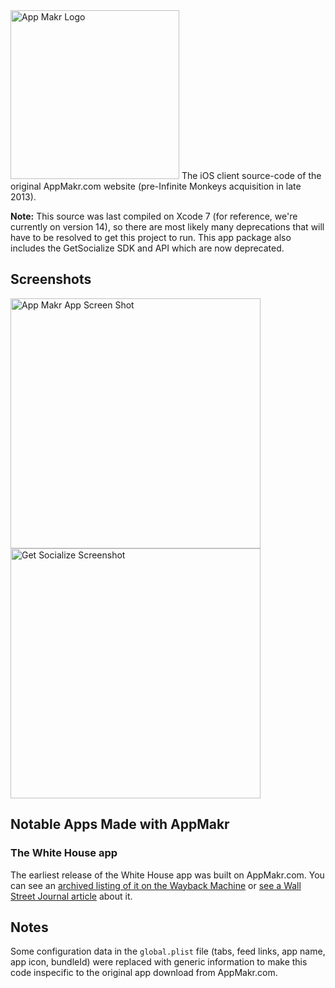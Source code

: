 <img src="https://upload.wikimedia.org/wikipedia/commons/a/ab/Appmaker_logo.png" alt="App Makr Logo" width="270">
The iOS client source-code of the original AppMakr.com website (pre-Infinite Monkeys acquisition in late 2013).

**Note:** This source was last compiled on Xcode 7 (for reference, we're currently on version 14), so there are most likely many deprecations that will have to be resolved to get this project to run. This app package also includes the GetSocialize SDK and API which are now deprecated.

## Screenshots
<img src="https://web.archive.org/web/20110706070228im_/http://blog.appmakr.com/wp-content/uploads/2011/03/Screen-shot-2011-03-08-at-1.24.55-PM.png" alt="App Makr App Screen Shot" width="400"><img src="https://web.archive.org/web/20110706070245im_/http://blog.appmakr.com/wp-content/uploads/2011/03/Screen-shot-2011-03-08-at-1.26.12-PM.png" alt="Get Socialize Screenshot" width="400">


## Notable Apps Made with AppMakr
### The White House app
The earliest release of the White House app was built on AppMakr.com. You can see an [archived listing of it on the Wayback Machine](https://web.archive.org/web/20111001003546/http://itunes.apple.com/us/app/the-white-house/id350190807?mt=8) or [see a Wall Street Journal article](http://blogs.wsj.com/digits/2010/02/08/app-watch-the-official-white-house-app-debuts/) about it.

## Notes
Some configuration data in the `global.plist` file (tabs, feed links, app name, app icon, bundleId) were replaced with generic information to make this code inspecific to the original app download from AppMakr.com.
